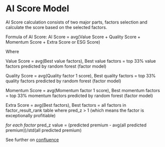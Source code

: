 # AI Score Model

AI Score calculation consists of two major parts, factors selection and calculate the score based on the selected factors.

Formula of AI Score: AI Score = avg(Value Score + Quality Score + Momentum Score + Extra Score or ESG Score)

Where 

Value Score = avg(Best value factors), Best value factors = top 33% value factors predicted by random forest (factor model)

Quality Score = avg(Quality factor 1 score), Best quality factors = top 33% quality factors predicted by random forest (factor model)

Momentum Score = avg(Momentum factor 1 score), Best momentum factors = top 33% momentum factors predicted by random forest (factor model)

Extra Score = avg(Best factors), Best factors = all factors in factor_result_rank table where pred_z > 1 (which means the factor is exceptionally profitiable)

*for each factor* pred_z value = (predicted premium - avg(all predicted premium))/std(all predicted premium)

See further on [confluence](https://loratechai.atlassian.net/wiki/spaces/DS/pages/1061421057/Factor+Model+Summary)

